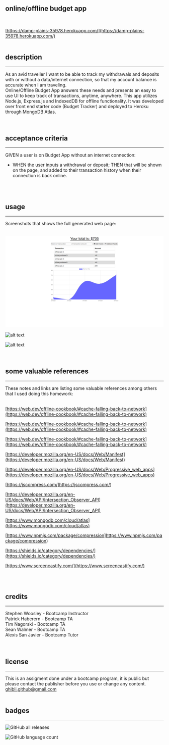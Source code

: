 <br>

## **online/offline budget app**<br>
<br>

[https://damp-plains-35978.herokuapp.com/](https://damp-plains-35978.herokuapp.com/)<br>
<br>

## description

***
As an avid traveller I want to be able to track my withdrawals and deposits with or without a data/internet connection, so that my account balance is accurate when I am traveling.<br>
Online/Offline Budget App answers these needs and presents an easy to use UI to keep track of transactions, anytime, anywhere. This app utilizes Node.js, Express.js and IndexedDB for offline functionality. It was developed over front end starter code (Budget Tracker) and deployed to Heroku through MongoDB Atlas.  
<br>
<br>

## acceptance criteria

***

GIVEN a user is on Budget App without an internet connection:<br>

* WHEN the user inputs a withdrawal or deposit; THEN that will be shown on the page, and added to their transaction history when their connection is back online.<br>
<br>
<br>

## usage

***

Screenshots that shows the full generated web page:<br>
<br>

![alt text](public/images/scrshot-home.png)
<br>

![alt text](public/images/scrshot-dashboard.png)
<br>

![alt text](public/images/scrshot-exercise.png)
<br>
<br>
<br>

## some valuable references

***

These notes and links are listing some valuable references among others that I used doing this homework:<br>
<br>

[https://web.dev/offline-cookbook/#cache-falling-back-to-network](https://web.dev/offline-cookbook/#cache-falling-back-to-network)

[https://web.dev/offline-cookbook/#cache-falling-back-to-network](https://web.dev/offline-cookbook/#cache-falling-back-to-network)

[https://web.dev/offline-cookbook/#cache-falling-back-to-network](https://web.dev/offline-cookbook/#cache-falling-back-to-network)

[https://developer.mozilla.org/en-US/docs/Web/Manifest](https://developer.mozilla.org/en-US/docs/Web/Manifest)

[https://developer.mozilla.org/en-US/docs/Web/Progressive_web_apps](https://developer.mozilla.org/en-US/docs/Web/Progressive_web_apps)

[https://jscompress.com/]https://jscompress.com/)

[https://developer.mozilla.org/en-US/docs/Web/API/Intersection_Observer_API](https://developer.mozilla.org/en-US/docs/Web/API/Intersection_Observer_API)

[https://www.mongodb.com/cloud/atlas](https://www.mongodb.com/cloud/atlas)

[https://www.npmjs.com/package/compression]https://www.npmjs.com/package/compression)

[https://shields.io/category/dependencies/](https://shields.io/category/dependencies/)

[https://www.screencastify.com/](https://www.screencastify.com/)

<br>
<br>

## credits

***

Stephen Woosley - Bootcamp Instructor<br>
Patrick Haberern - Bootcamp TA<br>
Tim Nagorski - Bootcamp TA<br>
Sean Walmer - Bootcamp TA<br>
Alexis San Javier - Bootcamp Tutor<br>
<br>
<br>

## license

***

This is an assigment done under a bootcamp program, it is public but please contact the publisher before you use or
change any content.<br>
ghibli.github@gmail.com
<br>
<br>

## badges

***

![GitHub all releases](https://img.shields.io/github/downloads/AranATA/tech-blog/total)

![GitHub language count](https://img.shields.io/github/languages/count/AranATA/tech-blog)
<br>
<br>
